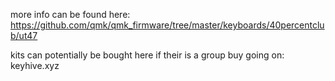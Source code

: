 more info can be found here:
https://github.com/qmk/qmk_firmware/tree/master/keyboards/40percentclub/ut47

kits can potentially be bought here if their is a group buy going on:
keyhive.xyz
